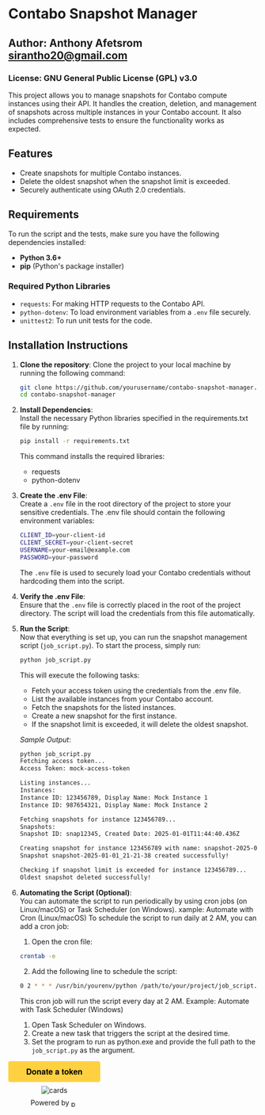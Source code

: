 # Contabo Snapshot Manager

## Author: Anthony Afetsrom <sirantho20@gmail.com>

### License: GNU General Public License (GPL) v3.0

This project allows you to manage snapshots for Contabo compute instances using their API. It handles the creation, deletion, and management of snapshots across multiple instances in your Contabo account. It also includes comprehensive tests to ensure the functionality works as expected.

## Features
- Create snapshots for multiple Contabo instances.
- Delete the oldest snapshot when the snapshot limit is exceeded.
- Securely authenticate using OAuth 2.0 credentials.

## Requirements

To run the script and the tests, make sure you have the following dependencies installed:

- **Python 3.6+**
- **pip** (Python's package installer)

### Required Python Libraries

- `requests`: For making HTTP requests to the Contabo API.
- `python-dotenv`: To load environment variables from a `.env` file securely.
- `unittest2`: To run unit tests for the code.

## Installation Instructions

1. **Clone the repository**:
   Clone the project to your local machine by running the following command:
   ```bash
   git clone https://github.com/yourusername/contabo-snapshot-manager.git
   cd contabo-snapshot-manager

2. **Install Dependencies**: \
    Install the necessary Python libraries specified in the requirements.txt file by running:
    ```bash
    pip install -r requirements.txt
    ```
    This command installs the required libraries: 
    - requests
    - python-dotenv
3. **Create the .env File**: \
    Create a `.env` file in the root directory of the project to store your sensitive credentials. The .env file should contain the following environment variables: 
    ```bash
    CLIENT_ID=your-client-id
    CLIENT_SECRET=your-client-secret
    USERNAME=your-email@example.com
    PASSWORD=your-password
    ````
    The `.env` file is used to securely load your Contabo credentials without hardcoding them into the script.

4. **Verify the .env File**: \
    Ensure that the `.env` file is correctly placed in the root of the project directory. The script will load the credentials from this file automatically.

5. **Run the Script**: \
    Now that everything is set up, you can run the snapshot management script (`job_script.py`).
    To start the process, simply run:
    ```bash
    python job_script.py
    ```
    This will execute the following tasks:
    - Fetch your access token using the credentials from the .env file.
    - List the available instances from your Contabo account.
    - Fetch the snapshots for the listed instances.
    - Create a new snapshot for the first instance.
    - If the snapshot limit is exceeded, it will delete the oldest snapshot.

    *Sample Output*:
    ```bash
    python job_script.py
    Fetching access token...
    Access Token: mock-access-token

    Listing instances...
    Instances:
    Instance ID: 123456789, Display Name: Mock Instance 1
    Instance ID: 987654321, Display Name: Mock Instance 2

    Fetching snapshots for instance 123456789...
    Snapshots:
    Snapshot ID: snap12345, Created Date: 2025-01-01T11:44:40.436Z

    Creating snapshot for instance 123456789 with name: snapshot-2025-01-01_21-21-38...
    Snapshot snapshot-2025-01-01_21-21-38 created successfully!

    Checking if snapshot limit is exceeded for instance 123456789...
    Oldest snapshot deleted successfully!
    ````
6. **Automating the Script (Optional)**: \
    You can automate the script to run periodically by using cron jobs (on Linux/macOS) or Task Scheduler (on Windows).
    xample: Automate with Cron (Linux/macOS)
    To schedule the script to run daily at 2 AM, you can add a cron job:

    1. Open the cron file:
    ```bash
    crontab -e
    ````
    2. Add the following line to schedule the script:
    ```bash
    0 2 * * * /usr/bin/yourenv/python /path/to/your/project/job_script.py
    ```
    This cron job will run the script every day at 2 AM.
    Example: Automate with Task Scheduler (Windows)
    1. Open Task Scheduler on Windows.
    2. Create a new task that triggers the script at the desired time.
    3. Set the program to run as python.exe and provide the full path to the `job_script.py` as the argument.

    <style>.pp-88A7B8W7888JL{text-align:center;border:none;border-radius:0.25rem;min-width:11.625rem;padding:0 2rem;height:2.625rem;font-weight:bold;background-color:#FFD140;color:#000000;font-family:"Helvetica Neue",Arial,sans-serif;font-size:1rem;line-height:1.25rem;cursor:pointer;}</style>
<form action="https://www.paypal.com/ncp/payment/88A7B8W7888JL" method="post" target="_top" style="display:inline-grid;justify-items:center;align-content:start;gap:0.5rem;">
  <input class="pp-88A7B8W7888JL" type="submit" value="Donate a token" />
  <img src=https://www.paypalobjects.com/images/Debit_Credit.svg alt="cards" />
  <section> Powered by <img src="https://www.paypalobjects.com/paypal-ui/logos/svg/paypal-wordmark-color.svg" alt="paypal" style="height:0.875rem;vertical-align:middle;"/></section>
</form>